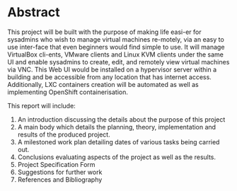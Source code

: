 # Abstract

This project will be built with the purpose of making life easi-er for sysadmins who wish to manage virtual machines re-motely, via an easy to use inter-face that even beginners would find simple to use. It will manage VirtualBox cli-ents, VMware clients and Linux KVM clients under the same UI and enable sysadmins to create, edit, and remotely view virtual machines via VNC. This Web UI would be installed on a hypervisor server within a building and be accessible from any location that has internet access. Additionally, LXC containers creation will be automated as well as implementing OpenShift containerisation.


This report will include:
1. An introduction discussing the details about the purpose of this project 
2. A main body which details the planning, theory, implementation and results of the produced project.
3. A milestoned work plan detailing dates of various tasks being carried out.
4. Conclusions evaluating aspects of the project as well as the results.
5. Project Specification Form
6. Suggestions for further work
7. References and Bibliography

